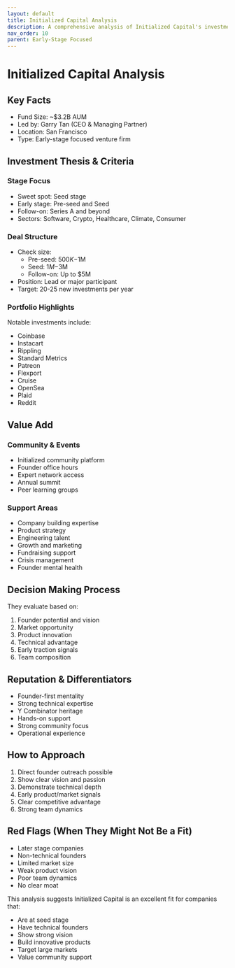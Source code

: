 ```yaml
---
layout: default
title: Initialized Capital Analysis
description: A comprehensive analysis of Initialized Capital's investment strategy, portfolio, and value proposition
nav_order: 10
parent: Early-Stage Focused
---
```


# Initialized Capital Analysis

## Key Facts
- Fund Size: ~$3.2B AUM
- Led by: Garry Tan (CEO & Managing Partner)
- Location: San Francisco
- Type: Early-stage focused venture firm

## Investment Thesis & Criteria

### Stage Focus
- Sweet spot: Seed stage
- Early stage: Pre-seed and Seed
- Follow-on: Series A and beyond
- Sectors: Software, Crypto, Healthcare, Climate, Consumer

### Deal Structure
- Check size:
  - Pre-seed: $500K-$1M
  - Seed: $1M-$3M
  - Follow-on: Up to $5M
- Position: Lead or major participant
- Target: 20-25 new investments per year

### Portfolio Highlights
Notable investments include:
- Coinbase
- Instacart
- Rippling
- Standard Metrics
- Patreon
- Flexport
- Cruise
- OpenSea
- Plaid
- Reddit

## Value Add

### Community & Events
- Initialized community platform
- Founder office hours
- Expert network access
- Annual summit
- Peer learning groups

### Support Areas
- Company building expertise
- Product strategy
- Engineering talent
- Growth and marketing
- Fundraising support
- Crisis management
- Founder mental health

## Decision Making Process
They evaluate based on:
1. Founder potential and vision
2. Market opportunity
3. Product innovation
4. Technical advantage
5. Early traction signals
6. Team composition

## Reputation & Differentiators
- Founder-first mentality
- Strong technical expertise
- Y Combinator heritage
- Hands-on support
- Strong community focus
- Operational experience

## How to Approach
1. Direct founder outreach possible
2. Show clear vision and passion
3. Demonstrate technical depth
4. Early product/market signals
5. Clear competitive advantage
6. Strong team dynamics

## Red Flags (When They Might Not Be a Fit)
- Later stage companies
- Non-technical founders
- Limited market size
- Weak product vision
- Poor team dynamics
- No clear moat

This analysis suggests Initialized Capital is an excellent fit for companies that:
- Are at seed stage
- Have technical founders
- Show strong vision
- Build innovative products
- Target large markets
- Value community support 